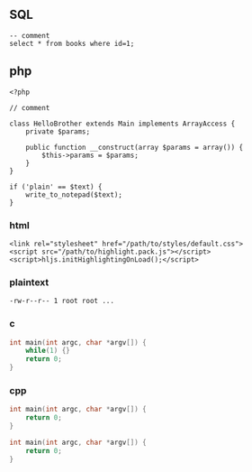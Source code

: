 
## SQL ##

```
-- comment
select * from books where id=1;
```

## php ##

```
<?php

// comment

class HelloBrother extends Main implements ArrayAccess {
    private $params;

    public function __construct(array $params = array()) {
        $this->params = $params;
    }
}

if ('plain' == $text) {
    write_to_notepad($text);
}

```

### html ###

```
<link rel="stylesheet" href="/path/to/styles/default.css">
<script src="/path/to/highlight.pack.js"></script>
<script>hljs.initHighlightingOnLoad();</script>
```

### plaintext ###

```text
-rw-r--r-- 1 root root ...
````

### c ###

```c
int main(int argc, char *argv[]) {
    while(1) {}
    return 0;
}

```

### cpp ###

```cpp
int main(int argc, char *argv[]) {
    return 0;
}
```

```c++
int main(int argc, char *argv[]) {
    return 0;
}
```

